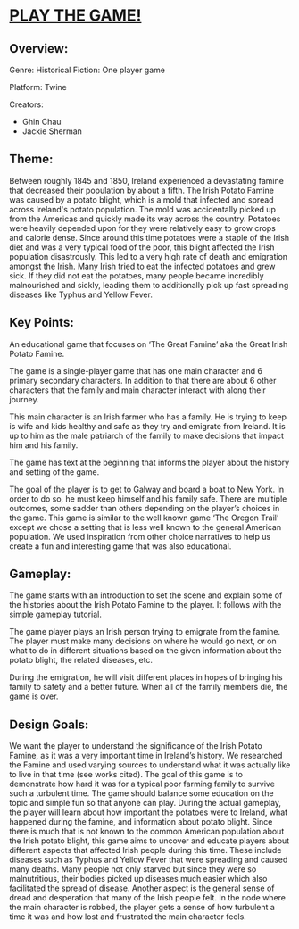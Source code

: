 # [PLAY THE GAME!](https://kenshin9441.github.io/SpudRunner/Potato.html)
## Overview:
Genre: Historical Fiction: One player game

Platform: Twine

Creators:
* Ghin Chau
* Jackie Sherman
## Theme:
Between roughly 1845 and 1850, Ireland experienced a devastating famine that decreased their population by about a fifth. The Irish Potato Famine was caused by a potato blight, which is a mold that infected and spread across Ireland's potato population. The mold was accidentally picked up from the Americas and quickly made its way across the country. Potatoes were heavily depended upon for they were relatively easy to grow crops and calorie dense. Since around this time potatoes were a staple of the Irish diet and was a very typical food of the poor, this blight affected the Irish population disastrously. This led to a very high rate of death and emigration amongst the Irish. Many Irish tried to eat the infected potatoes and grew sick. If they did not eat the potatoes, many people became incredibly malnourished and sickly, leading them to additionally pick up fast spreading diseases like Typhus and Yellow Fever.
## Key Points:
An educational game that focuses on ‘The Great Famine’ aka the Great Irish Potato Famine.

The game is a single-player game that has one main character and 6 primary secondary characters. In addition to that there are about 6 other characters that the family and main character interact with along their journey. 

This main character is an Irish farmer who has a family. He is trying to keep is wife and kids healthy and safe as they try and emigrate from Ireland.  It is up to him as the male patriarch of the family to make decisions that impact him and his family. 

The game has text at the beginning that informs the player about the history and setting of the game. 

The goal of the player is to get to Galway and board a boat to New York. In order to do so, he must keep himself and his family safe.  There are multiple outcomes, some sadder than others depending on the player’s choices in the game. This game is similar to the well known game ‘The Oregon Trail’ except we chose a setting that is less well known to the general American population.  We used inspiration from other choice narratives to help us create a fun and interesting game that was also educational. 
## Gameplay:
The game starts with an introduction to set the scene and explain some of the histories about the Irish Potato Famine to the player. It follows with the simple gameplay tutorial.

The game player plays an Irish person trying to emigrate from the famine. The player must make many decisions on where he would go next, or on what to do in different situations based on the given information about the potato blight, the related diseases, etc. 

During the emigration, he will visit different places in hopes of bringing his family to safety and a better future. When all of the family members die, the game is over.
## Design Goals:
We want the player to understand the significance of the Irish Potato Famine, as it was a very important time in Ireland’s history. We researched the Famine and used varying sources to understand what it was actually like to live in that time (see works cited). The goal of this game is to demonstrate how hard it was for a typical poor farming family to survive such a turbulent time. The game should balance some education on the topic and simple fun so that anyone can play. During the actual gameplay, the player will learn about how important the potatoes were to Ireland, what happened during the famine, and information about potato blight. Since there is much that is not known to the common American population about the Irish potato blight, this game aims to uncover and educate players about different aspects that affected Irish people during this time. These include diseases such as Typhus and Yellow Fever that were spreading and caused many deaths. Many people not only starved but since they were so malnutritious, their bodies picked up diseases much easier which also facilitated the spread of disease. Another aspect is the general sense of dread and desperation that many of the Irish people felt. In the node where the main character is robbed, the player gets a sense of how turbulent a time it was and how lost and frustrated the main character feels. 
